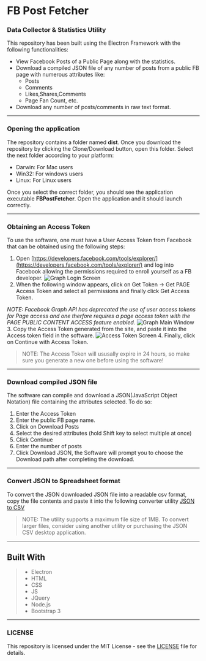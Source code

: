 # FB Post Fetcher
### Data Collector & Statistics Utility

This repository has been built using the Electron Framework with the following functionalities:
- View Facebook Posts of a Public Page along with the statistics.
- Download a compiled JSON file of any number of posts from a public FB page with numerous attributes like:
    * Posts
    * Comments
    * Likes,Shares,Comments
    * Page Fan Count, etc.
- Download any number of posts/comments in raw text format.

---
### Opening the application
The repository contains a folder named **dist**. Once you download the repository by clicking the Clone/Download button, open this folder. Select the next folder according to your platform:
- Darwin: For Mac users
- Win32: For windows users
- Linux: For Linux users

Once you select the correct folder, you should see the application executable **FBPostFetcher**. Open the application and it should launch correctly.

---
### Obtaining an Access Token
To use the software, one must have a User Access Token from Facebook that can be obtained using the following steps:
1. Open [https://developers.facebook.com/tools/explorer/](https://developers.facebook.com/tools/explorer/) and log into Facebook allowing the permissions required to enroll yourself as a FB developer.
![Graph Login Screen](https://www.dropbox.com/s/uzblr3gjm5a82az/fb_post_fetcher_graph_login.png?raw=1)
2. When the following window appears, click on Get Token -> Get PAGE Access Token and select all permissions and finally click Get Access Token.

*NOTE: Facebook Graph API has deprecated the use of user access tokens for Page access and one therfore requires a page access token with the PAGE PUBLIC CONTENT ACCESS feature enabled.*
![Graph Main Window](https://www.dropbox.com/s/iqwacfz82c4w1he/fb_post_fetcher_graph.png?raw=1)
3. Copy the Access Token generated from the site, and paste it into the Access token field in the software. 
![Access Token Screen](https://www.dropbox.com/s/ij7j4x8voqcu235/fb_post_fetcher_main_screen.png?raw=1)
4. Finally, click on Continue with Access Token.
> NOTE: The Access Token will ususally expire in 24 hours, so make sure you generate a new one before using the software!

---
### Download compiled JSON file
The software can compile and download a JSON(JavaScript Object Notation) file containing the attributes selected. To do so:
1. Enter the Access Token
2. Enter the public FB page name.
3. Click on Download Posts
4. Select the desired attributes (hold Shift key to select multiple at once)
5. Click Continue
6. Enter the number of posts
7. Click Download JSON, the Software will prompt you to choose the Download path after completing the download.

---
### Convert JSON to Spreadsheet format
To convert the JSON downloaded JSON file into a readable csv format, copy the file contents and paste it into the following converter utility [JSON to CSV](https://json-csv.com/)
> NOTE: The utility supports a maximum file size of 1MB. To convert larger files, consider using another utility or purchasing the JSON CSV desktop application.

---
## Built With
> * Electron
> * HTML
> * CSS
> * JS
> * JQuery
> * Node.js
> * Bootstrap 3

---
### LICENSE
This repository is licensed under the MIT License - see the [LICENSE](https://github.com/jainsamyak/fb_post_fetcher/blob/master/LICENSE) file for details.

